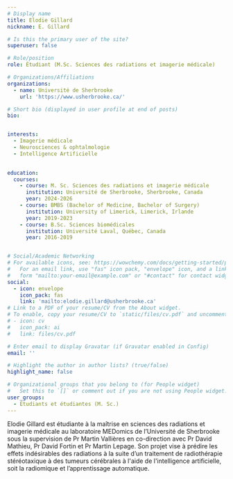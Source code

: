 ```yaml
---
# Display name
title: Elodie Gillard
nickname: E. Gillard

# Is this the primary user of the site?
superuser: false

# Role/position
role: Étudiant (M.Sc. Sciences des radiations et imagerie médicale)

# Organizations/Affiliations
organizations:
  - name: Université de Sherbrooke
    url: 'https://www.usherbrooke.ca/'

# Short bio (displayed in user profile at end of posts)
bio: 


interests:
  - Imagerie médicale
  - Neurosciences & ophtalmologie
  - Intelligence Artificielle
  

education:
  courses:
    - course: M. Sc. Sciences des radiations et imagerie médicale
      institution: Université de Sherbrooke, Sherbrooke, Canada
      year: 2024-2026
    - course: BMBS (Bachelor of Medicine, Bachelor of Surgery)
      institution: University of Limerick, Limerick, Irlande 
      year: 2019-2023
    - course: B.Sc. Sciences biomédicales
      institution: Université Laval, Québec, Canada 
      year: 2016-2019


# Social/Academic Networking
# For available icons, see: https://wowchemy.com/docs/getting-started/page-builder/#icons
#   For an email link, use "fas" icon pack, "envelope" icon, and a link in the
#   form "mailto:your-email@example.com" or "#contact" for contact widget.
social:
  - icon: envelope
    icon_pack: fas
    link: 'mailto:elodie.gillard@usherbrooke.ca'
# Link to a PDF of your resume/CV from the About widget.
# To enable, copy your resume/CV to `static/files/cv.pdf` and uncomment the lines below.
# - icon: cv
#   icon_pack: ai
#   link: files/cv.pdf

# Enter email to display Gravatar (if Gravatar enabled in Config)
email: ''

# Highlight the author in author lists? (true/false)
highlight_name: false

# Organizational groups that you belong to (for People widget)
#   Set this to `[]` or comment out if you are not using People widget.
user_groups:
  - Étudiants et étudiantes (M. Sc.)
---
```


Elodie Gillard est étudiante à la maîtrise en sciences des radiations et imagerie médicale au laboratoire MEDomics de l’Université de Sherbrooke sous la supervision de Pr Martin Vallières en co-direction avec Pr David Mathieu, Pr David Fortin et Pr Martin Lepage. Son projet vise à prédire les effets indésirables des radiations à la suite d’un traitement de radiothérapie stéréotaxique à des tumeurs cérébrales à l'aide de l'intelligence artificielle, soit la radiomique et l’apprentissage automatique. 
